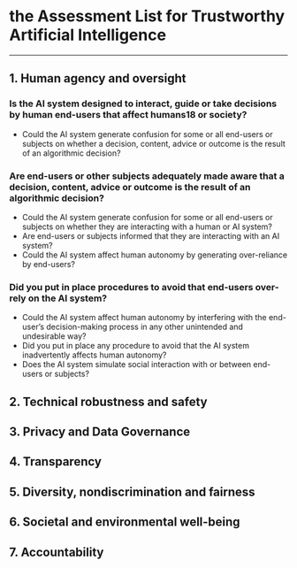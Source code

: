# the Assessment List for Trustworthy Artificial Intelligence
---
## 1. Human agency and oversight
### Is the AI system designed to interact, guide or take decisions by human end-users that affect humans18 or society?
-  Could the AI system generate confusion for some or all end-users or subjects
on whether a decision, content, advice or outcome is the result of an algorithmic decision?
### Are end-users or other subjects adequately made aware that a decision, content, advice or outcome is the result of an algorithmic decision?
- Could the AI system generate confusion for some or all end-users or subjects on whether they are interacting with a human or AI system?
- Are end-users or subjects informed that they are interacting with an AI system?
- Could the AI system affect human autonomy by generating over-reliance by end-users?
### Did you put in place procedures to avoid that end-users over-rely on the AI system?
- Could the AI system affect human autonomy by interfering with the end-user’s decision-making process in any other unintended and undesirable way?
- Did you put in place any procedure to avoid that the AI system inadvertently affects human autonomy?
- Does the AI system simulate social interaction with or between end-users or subjects?
## 2. Technical robustness and safety
## 3. Privacy and Data Governance
## 4. Transparency
## 5. Diversity, nondiscrimination and fairness
## 6. Societal and environmental well-being
## 7. Accountability


